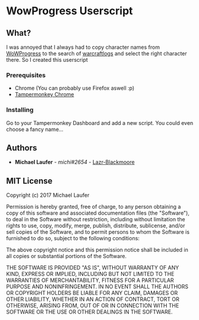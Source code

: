 # WowProgress Userscript

## What?

I was annoyed that I always had to copy character names from [WoWProgress](https://www.wowprogress.com) to the search of [warcraftlogs](https://www.warcraftlogs.com) and select the right character there. So I created this userscript

### Prerequisites

* Chrome (You can probably use Firefox aswell :p)
* [Tampermonkey Chrome](https://chrome.google.com/webstore/detail/tampermonkey/dhdgffkkebhmkfjojejmpbldmpobfkfo)

### Installing

Go to your Tampermonkey Dashboard and add a new script. You could even choose a fancy name...

## Authors

* **Michael Laufer** - *michi#2654* - [Lazr-Blackmoore](https://www.wowprogress.com/character/eu/blackmoore/Lazr)


## MIT License

Copyright (c) 2017 Michael Laufer

Permission is hereby granted, free of charge, to any person obtaining a copy
of this software and associated documentation files (the "Software"), to deal
in the Software without restriction, including without limitation the rights
to use, copy, modify, merge, publish, distribute, sublicense, and/or sell
copies of the Software, and to permit persons to whom the Software is
furnished to do so, subject to the following conditions:

The above copyright notice and this permission notice shall be included in all
copies or substantial portions of the Software.

THE SOFTWARE IS PROVIDED "AS IS", WITHOUT WARRANTY OF ANY KIND, EXPRESS OR
IMPLIED, INCLUDING BUT NOT LIMITED TO THE WARRANTIES OF MERCHANTABILITY,
FITNESS FOR A PARTICULAR PURPOSE AND NONINFRINGEMENT. IN NO EVENT SHALL THE
AUTHORS OR COPYRIGHT HOLDERS BE LIABLE FOR ANY CLAIM, DAMAGES OR OTHER
LIABILITY, WHETHER IN AN ACTION OF CONTRACT, TORT OR OTHERWISE, ARISING FROM,
OUT OF OR IN CONNECTION WITH THE SOFTWARE OR THE USE OR OTHER DEALINGS IN THE
SOFTWARE.